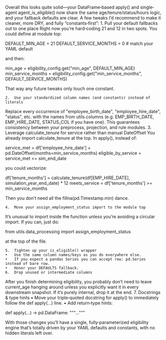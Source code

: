 Overall this looks quite solid—your DataFrame‐based apply() and single‐agent agent_is_eligible() now share the same age/tenure/status/hours logic, and your fallback defaults are clear. A few tweaks I’d recommend to make it cleaner, more DRY, and fully “constants‐first”:
	1.	Pull your default fallbacks out to one place
Right now you’re hard‐coding 21 and 12 in two spots. You could define at module top:

DEFAULT_MIN_AGE           = 21
DEFAULT_SERVICE_MONTHS    = 0    # match your YAML default

and then:

min_age            = eligibility_config.get("min_age", DEFAULT_MIN_AGE)
min_service_months = eligibility_config.get("min_service_months", DEFAULT_SERVICE_MONTHS)

That way any future tweaks only touch one constant.

	2.	Use your standardized column names (and constants) instead of literals
Replace every occurrence of "employee_birth_date", "employee_hire_date", "status", etc. with the names from utils.columns (e.g. EMP_BIRTH_DATE, EMP_HIRE_DATE, STATUS_COL if you have one). This guarantees consistency between your preprocess, projection, and rule modules.
	3.	Leverage calculate_tenure for service rather than manual DateOffset
You already import calculate_tenure at the top. In apply(), instead of:

service_met = df['employee_hire_date'] + pd.DateOffset(months=min_service_months)
eligible_by_service = service_met <= sim_end_date

you could vectorize:

df['tenure_months'] = calculate_tenure(df[EMP_HIRE_DATE], simulation_year_end_date) * 12
meets_service = df['tenure_months'] >= min_service_months

Then you don’t need all the fillna(pd.Timestamp.min) dance.

	4.	Move your assign_employment_status import to the module top
It’s unusual to import inside the function unless you’re avoiding a circular import. If you can, just do:

from utils.data_processing import assign_employment_status

at the top of the file.

	5.	Tighten up your is_eligible() wrapper
	•	Use the same column names/keys as you do everywhere else.
	•	If you expect a pandas Series you can accept row: pd.Series instead of bare row.
	•	Honor your DEFAULTS fallback.
	6.	Drop unused or intermediate columns
After you finish determining eligibility, you probably don’t need to leave current_age hanging around unless you explicitly want it in every downstream snapshot. If it’s purely internal, drop it at the end.
	7.	Docstrings & type hints
	•	Move your triple‐quoted docstring for apply() to immediately follow the def apply(...) line.
	•	Add return‐type hints:

def apply(...) -> pd.DataFrame:
    """..."""



With those changes you’ll have a single, fully‐parameterized eligibility engine that’s totally driven by your YAML defaults and constants, with no hidden literals left over.
